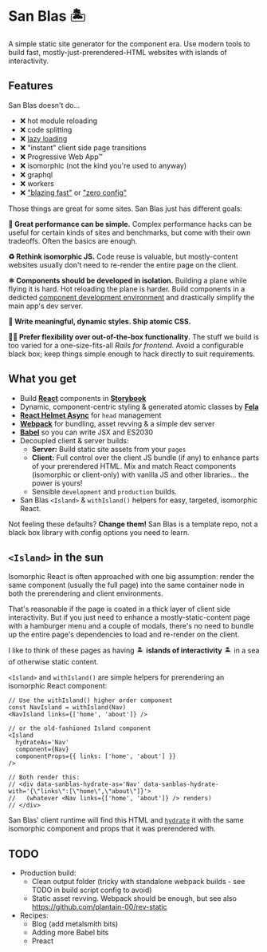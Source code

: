 # San Blas 🏝

A simple static site generator for the component era. Use modern tools to build fast, mostly-just-prerendered-HTML websites with islands of interactivity.

## Features

San Blas doesn't do…

- ❌ hot module reloading
- ❌ code splitting
- ❌ [lazy loading](https://www.bensmithett.com/an-argument-against-lazy-loading/)
- ❌ "instant" client side page transitions
- ❌ Progressive Web App™
- ❌ isomorphic (not the kind you're used to anyway)
- ❌ graphql
- ❌ workers
- ❌ ["blazing fast"](https://github.com/search?q=blazing+fast) or ["zero config"](https://github.com/search?q=zero+config)

Those things are great for some sites. San Blas just has different goals:

**🚀 Great performance can be simple.**
Complex performance hacks can be useful for certain kinds of sites and benchmarks, but come with their own tradeoffs. Often the basics are enough.

**♻️ Rethink isomorphic JS.**
Code reuse is valuable, but mostly-content websites usually don't need to re-render the entire page on the client.

**⚛️ Components should be developed in isolation.**
Building a plane while flying it is hard. Hot reloading the plane is harder. Build components in a dedicted [component development environment](https://storybook.js.org/) and drastically simplify the main app's dev server.

**🧬 Write meaningful, dynamic styles. Ship atomic CSS.**

**🤷‍♀️ Prefer flexibility over out-of-the-box functionality.** The stuff we build is too varied for a one-size-fits-all _Rails for frontend_. Avoid a configurable black box; keep things simple enough to hack directly to suit requirements.

## What you get

- Build **[React](https://reactjs.org/)** components in **[Storybook](https://storybook.js.org/)**
- Dynamic, component-centric styling & generated atomic classes by **[Fela](http://fela.js.org/)**
- **[React Helmet Async](https://github.com/staylor/react-helmet-async/)** for `head` management
- **[Webpack](https://webpack.js.org/)** for bundling, asset revving & a simple dev server
- **[Babel](https://babeljs.io/)** so you can write JSX and ES2030
- Decoupled client & server builds:
  - **Server:** Build static site assets from your `pages`
  - **Client:** Full control over the client JS bundle (if any) to enhance parts of your prerendered HTML. Mix and match React components (isomorphic or client-only) with vanilla JS and other libraries… the power is yours!
  - Sensible `development` and `production` builds.
- San Blas `<Island>` & `withIsland()` helpers for easy, targeted, isomorphic React.

Not feeling these defaults? **Change them!** San Blas is a template repo, not a black box library with config options you need to learn.

## `<Island>` in the sun

Isomorphic React is often approached with one big assumption: render the same component (usually the full page) into the same container node in both the prerendering and client environments.

That's reasonable if the page is coated in a thick layer of client side interactivity. But if you just need to enhance a mostly-static-content page with a hamburger menu and a couple of modals, there's no need to bundle up the entire page's dependencies to load and re-render on the client.

I like to think of these pages as having 🏝 **islands of interactivity** 🏝 in a sea of otherwise static content.

`<Island>` and `withIsland()` are simple helpers for prerendering an isomorphic React component:

```es6
// Use the withIsland() higher order component
const NavIsland = withIsland(Nav)
<NavIsland links={['home', 'about']} />

// or the old-fashioned Island component
<Island
  hydrateAs='Nav'
  component={Nav}
  componentProps={{ links: ['home', 'about'] }}
/>

// Both render this:
// <div data-sanblas-hydrate-as='Nav' data-sanblas-hydrate-with='{\"links\":[\"home\",\"about\"]}'>
//   (whatever <Nav links={['home', 'about']} /> renders)
// </div>
```

San Blas' client runtime will find this HTML and [`hydrate`](https://reactjs.org/docs/react-dom.html#hydrate) it with the same isomorphic component and props that it was prerendered with.


## TODO

- Production build:
  - Clean output folder (tricky with standalone webpack builds - see TODO in build script config to avoid)
  - Static asset revving. Webpack should be enough, but see also https://github.com/plantain-00/rev-static
- Recipes:
  - Blog (add metalsmith bits)
  - Adding more Babel bits
  - Preact
